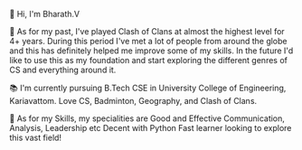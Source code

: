 👋 Hi, I'm Bharath.V

📍 As for my past, I've played Clash of Clans at almost the highest level for 4+ years. During this period I've met a lot of people from around the globe and this has definitely helped me improve some of my skills.
   In the future I'd like to use this as my foundation and start exploring the different genres of CS and everything around it.
   
📚 I'm currently pursuing B.Tech CSE in University College of Engineering, Kariavattom. Love CS, Badminton, Geography, and Clash of Clans.

🔗 As for my Skills, my specialities are Good and Effective Communication, Analysis, Leadership etc
   Decent with Python
   Fast learner looking to explore this vast field!
   
        


<!---
BharathV03/BharathV03 is a ✨ special ✨ repository because its `README.md` (this file) appears on your GitHub profile.
You can click the Preview link to take a look at your changes.
--->
